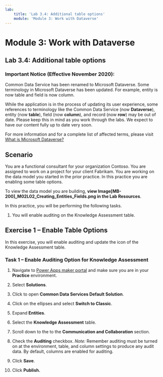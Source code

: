```yaml
---
lab:
    title: 'Lab 3.4: Additional table options'
    module: 'Module 3: Work with Dataverse'
---
```


Module 3: Work with Dataverse
====================

## Lab 3.4: Additional table options

### Important Notice (Effective November 2020):
Common Data Service has been renamed to Microsoft Dataverse. Some terminology in Microsoft Dataverse has been updated. For example, entity is now table and field is now column. 

While the application is in the process of updating its user experience, some references to terminology like the Common Data Service (now **Dataverse**), entity (now **table**), field (now **column**), and record (now **row**) may be out of date. Please keep this in mind as you work through the labs. We expect to have our content fully up to date very soon. 

For more information and for a complete list of affected terms, please visit [What is Microsoft Dataverse?](https://docs.microsoft.com/en-us/powerapps/maker/common-data-service/data-platform-intro#terminology-updates)

Scenario
--------

You are a functional consultant for your organization Contoso. You are assigned
to work on a project for your client Fabrikam. You are working on the data model
you started in the prior practice. In this practice you are enabling some table
options.

To view the data model you are building, **view
Image[MB-200]_M02L02_Creating_Entities_Fields.png in the Lab Resources**.

In this practice, you will be performing the following tasks.

1.  You will enable auditing on the Knowledge Assessment table.

## Exercise 1 – Enable Table Options

In this exercise, you will enable auditing and update the icon of the Knowledge
Assessment table.

### Task 1 – Enable Auditing Option for Knowledge Assessment

1.  Navigate to [Power Apps maker portal](https://make.powerapps.com/) and make
    sure you are in your **Practice** environment.

2.  Select **Solutions**.

3.  Click to open **Common Data Services Default Solution**.

4.  Click on the ellipses and select **Switch to Classic**.

5.  Expand **Entities**.

6.  Select the **Knowledge Assessment** table.

7.  Scroll down to the to the **Communication and Collaboration** section.

8.  Check the **Auditing** checkbox. *Note:* Remember auditing must be turned on
    at the environment, table, and column settings to produce any audit data. By
    default, columns are enabled for auditing.

9.  Click **Save**.

10. Click **Publish.**
